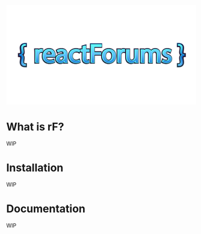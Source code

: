 <img styles="text-align:center" src="./logos/logo.png" alt="{ reactForums }" />

# What is rF?

WIP

# Installation

WIP

# Documentation

WIP
